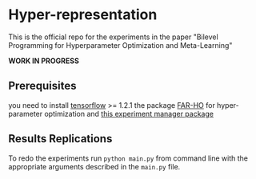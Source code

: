 # Hyper-representation
This is the official repo for the experiments in the paper "Bilevel Programming for Hyperparameter Optimization and Meta-Learning"

__WORK IN PROGRESS__

## Prerequisites
you need to install [tensorflow](https://www.tensorflow.org/install/) >= 1.2.1
the package [FAR-HO](https://github.com/lucfra/FAR-HO) for hyper-parameter optimization
and [this experiment manager package](https://github.com/lucfra/ExperimentManager)

## Results Replications
To redo the experiments run `python main.py` from command line with the appropriate arguments
described in the `main.py` file.
